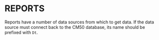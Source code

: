 # REPORTS

Reports have a number of data sources from which to get data. If the data source must connect back to the CM50 database, its name should be prefixed with `Dt`.